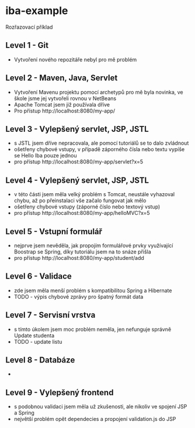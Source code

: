 # iba-example
Rozřazovací příklad

## Level 1 - Git
* Vytvoření nového repozitáře nebyl pro mě problém

## Level 2 - Maven, Java, Servlet
* Vytvoření Mavenu projektu pomocí archetypů pro mě byla novinka, ve škole jsme jej vytvořeli rovnou v NetBeans
* Apache Tomcat jsem již používala dříve
* Pro přístup http://localhost:8080/my-app/

## Level 3 - Vylepšený servlet, JSP, JSTL
* s JSTL jsem dříve nepracovala, ale pomocí tutoriálů se to dalo zvládnout
* ošetřeny chybové vstupy, v případě záporného čísla nebo textu vypíše se Hello Iba pouze jednou
* pro přístup http://localhost:8080/my-app/servlet?x=5

## Level 4 - Vylepšený servlet, JSP, JSTL
* v této části jsem měla velký problém s Tomcat, neustále vyhazoval chybu, až po přeinstalaci vše začalo fungovat jak mělo
* ošetřeny chybové vstupy (záporné číslo nebo textový vstup)
* pro přístup http://localhost:8080/my-app/helloMVC?x=5

## Level 5 - Vstupní formulář
* nejprve jsem nevěděla, jak propojím formulářové prvky využívající Boostrap se Spring, díky tutoriálu jsem na to snáze přišla
* pro přístup http://localhost:8080/my-app/student/add

## Level 6 - Validace
* zde jsem měla menší problém s kompatibilitou Spring a Hibernate
* TODO - výpis chybové zprávy pro špatný formát data

## Level 7 - Servisní vrstva
* s tímto úkolem jsem moc problém neměla, jen nefunguje správně Update studenta
* TODO - update listu

## Level 8 - Databáze
*

## Level 9 - Vylepšený frontend
* s podobnou validaci jsem měla už zkušenosti, ale nikoliv ve spojení JSP a Spring
* největší problém opět dependecies a propojení validation.js do JSP

